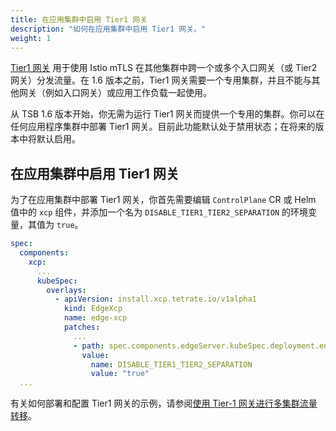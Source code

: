 ```yaml
---
title: 在应用集群中启用 Tier1 网关
description: "如何在应用集群中启用 Tier1 网关。"
weight: 1
---
```


[Tier1 网关](../../../concepts/glossary/) 用于使用 Istio mTLS 在其他集群中跨一个或多个入口网关（或 Tier2 网关）分发流量。在 1.6 版本之前，Tier1 网关需要一个专用集群，并且不能与其他网关（例如入口网关）或应用工作负载一起使用。

从 TSB 1.6 版本开始，你无需为运行 Tier1 网关而提供一个专用的集群。你可以在任何应用程序集群中部署 Tier1 网关。目前此功能默认处于禁用状态；在将来的版本中将默认启用。

## 在应用集群中启用 Tier1 网关

为了在应用集群中部署 Tier1 网关，你首先需要编辑 `ControlPlane` CR 或 Helm 值中的 `xcp` 组件，并添加一个名为 `DISABLE_TIER1_TIER2_SEPARATION` 的环境变量，其值为 `true`。

```yaml
spec:
  components:
    xcp:
      ...
      kubeSpec:
        overlays:
          - apiVersion: install.xcp.tetrate.io/v1alpha1
            kind: EdgeXcp
            name: edge-xcp
            patches:
              ...
              - path: spec.components.edgeServer.kubeSpec.deployment.env[-1]
                value:
                  name: DISABLE_TIER1_TIER2_SEPARATION
                  value: "true"
  ...
```

有关如何部署和配置 Tier1 网关的示例，请参阅[使用 Tier-1 网关进行多集群流量转移](../../../howto/gateway/multi-cluster-traffic-shifting)。
